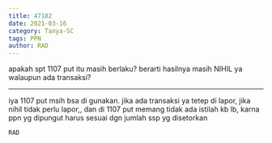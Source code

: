 ```yaml
---
title: 47182
date: 2021-03-16
category: Tanya-SC
tags: PPN
author: RAD
---
```


apakah spt 1107 put itu masih berlaku? berarti hasilnya masih NIHIL ya walaupun ada transaksi?

---

iya 1107 put msih bsa di gunakan. jika ada transaksi ya tetep di lapor, jika nihil tidak perlu lapor,, dan di 1107 put memang tidak ada istilah kb lb, karna ppn yg dipungut harus sesuai dgn jumlah ssp yg disetorkan

`RAD`
